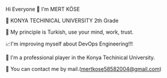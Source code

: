 Hi Everyone 👋 I'm MERT KÖSE

🏫 KONYA TECHINICAL UNIVERSITY 2th Grade

🫡 My principle is Turkish, use your mind, work, trust.

📈I'm improving myself about DevOps Engineering!!!

🏀 I'm a professional player in the Konya Techinical University.

📠 You can contact me by mail.(mertkose58582004@gmail.com)
